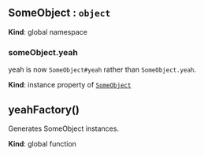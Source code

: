 <a name="SomeObject"></a>

## SomeObject : <code>object</code>
**Kind**: global namespace  
<a name="SomeObject+yeah"></a>

### someObject.yeah
yeah is now `SomeObject#yeah` rather than `SomeObject.yeah`.

**Kind**: instance property of <code>[SomeObject](#SomeObject)</code>  
<a name="yeahFactory"></a>

## yeahFactory()
Generates SomeObject instances.

**Kind**: global function  
